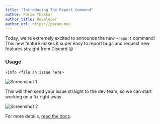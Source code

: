```yaml
---
title: "Introducing The Report Command"
author: Param Thakkar
author_title: Developer
author_url: https://param.me/
---
```


Today, we're extremely excited to announce the new `+report` command!
This new feature makes it super easy to report bugs and request new features straight from Discord :smiley:

<!--truncate-->

### Usage

```
+info <file an issue here>
```

![Screenshot 1](/blog_images/report_command_1.png)

This will then send your issue straight to the dev team, so we can start working on a fix right away

![Screenshot 2](/blog_images/report_command_2.png)

For more details, [read the docs](/docs/commands#help).
